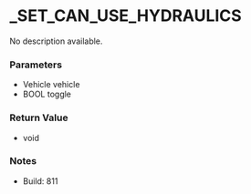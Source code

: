 # _SET_CAN_USE_HYDRAULICS

No description available.

### Parameters
* Vehicle vehicle
* BOOL toggle

### Return Value
* void

### Notes
* Build: 811

